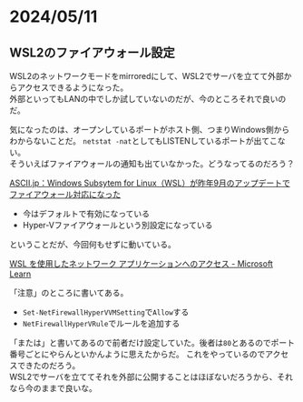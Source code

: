 # 2024/05/11

## WSL2のファイアウォール設定

WSL2のネットワークモードをmirroredにして、WSL2でサーバを立てて外部からアクセスできるようになった。  
外部といってもLANの中でしか試していないのだが、今のところそれで良いのだ。  

気になったのは、オープンしているポートがホスト側、つまりWindows側からわからないことだ。
`netstat -nat`としてもLISTENしているポートが出てこない。  
そういえばファイアウォールの通知も出ていなかった。どうなってるのだろう？

[ASCII.jp：Windows Subsytem for Linux（WSL）が昨年9月のアップデートでファイアウォール対応になった](https://ascii.jp/elem/000/004/179/4179292/)

* 今はデフォルトで有効になっている
* Hyper-Vファイアウォールという別設定になっている

ということだが、今回何もせずに動いている。

[WSL を使用したネットワーク アプリケーションへのアクセス - Microsoft Learn](https://learn.microsoft.com/ja-jp/windows/wsl/networking#mirrored-mode-networking)

「注意」のところに書いてある。

* `Set-NetFirewallHyperVVMSetting`で`Allow`する
* `NetFirewallHyperVRule`でルールを追加する

「または」と書いてあるので前者だけ設定していた。後者は`80`とあるのでポート番号ごとにやらんといかんように思えたからだ。
これをやっているのでアクセスできたのだろう。  
WSL2でサーバを立ててそれを外部に公開することはほぼないだろうから、それなら今のままで良いな。
